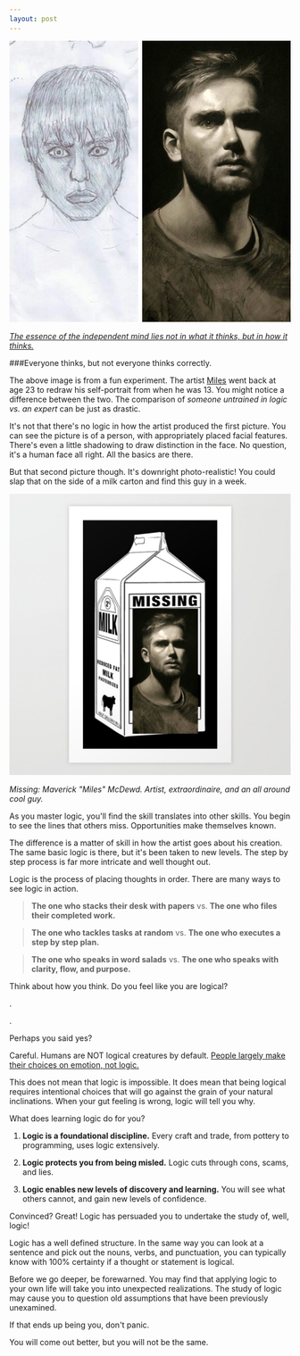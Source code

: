 ```yaml
---
layout: post
---
```




![DrawnAndRedrawn](/assets/img/DrawnAndRedrawn.jpg)

*[The essence of the independent mind lies not in what it thinks, but in how it thinks.](https://www.goodreads.com/quotes/346391)*

###Everyone thinks, but not everyone thinks correctly.

The above image is from a fun experiment. The artist [Miles](https://www.reddit.com/r/pics/comments/5j0eyq/two_self_portraits_i_drew_from_a_mirror_10_years/) went back at age 23 to redraw his self-portrait from when he was 13. You might notice a difference between the two. The comparison of _someone untrained in logic vs. an expert_ can be just as drastic.

It's not that there's no logic in how the artist produced the first picture. You can see the picture is of a person, with appropriately placed facial features. There's even a little shadowing to draw distinction in the face. No question, it's a human face all right. All the basics are there.

But that second picture though. It's downright photo-realistic! You could slap that on the side of a milk carton and find this guy in a week.

![MilkMissing2ndpic](/assets/img/MilkMissing2ndpic.png)

*Missing: Maverick "Miles" McDewd. Artist, extraordinaire, and an all around cool guy.*

As you master logic, you'll find the skill translates into other skills. You begin to see the lines that others miss. Opportunities make themselves known.

The difference is a matter of skill in how the artist goes about his creation. The same basic logic is there, but it's been taken to new levels. The step by step process is far more intricate and well thought out.



Logic is the process of placing thoughts in order. There are many ways to see logic in action.

>**The one who stacks their desk with papers** vs. **The one who files their completed work.**

>**The one who tackles tasks at random** vs. **The one who executes a step by step plan.**

>**The one who speaks in word salads** vs. **The one who speaks with clarity, flow, and purpose.**

Think about how you think. Do you feel like you are logical?

.

.

Perhaps you said yes?

Careful. Humans are NOT logical creatures by default. [People largely make their choices on emotion, not logic.](https://bigthink.com/experts-corner/decisions-are-emotional-not-logical-the-neuroscience-behind-decision-making)

This does not mean that logic is impossible. It does mean that being logical requires intentional choices that will go against the grain of your natural inclinations. When your gut feeling is wrong, logic will tell you why.

What does learning logic do for you?



1. **Logic is a foundational discipline.** Every craft and trade, from pottery to programming, uses logic extensively.

2. **Logic protects you from being misled.** Logic cuts through cons, scams, and lies.

3. **Logic enables new levels of discovery and learning.** You will see what others cannot, and gain new levels of confidence.


Convinced? Great! Logic has persuaded you to undertake the study of, well, logic!

Logic has a well defined structure. In the same way you can look at a sentence and pick out the nouns, verbs, and punctuation, you can typically know with 100% certainty if a thought or statement is logical.

Before we go deeper, be forewarned. You may find that applying logic to your own life will take you into unexpected realizations. The study of logic may cause you to question old assumptions that have been previously unexamined.

If that ends up being you, don't panic.

You will come out better, but you will not be the same.
